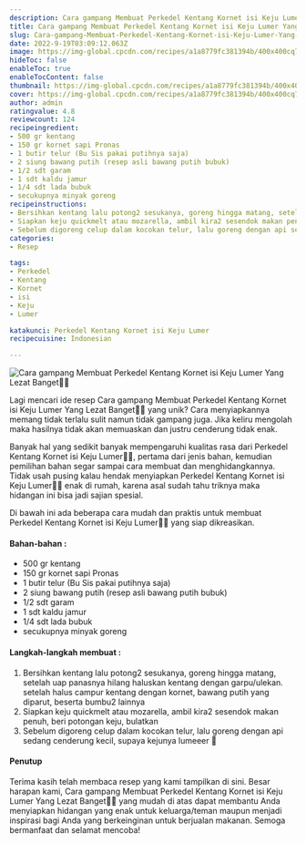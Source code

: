 ```yaml
---
description: Cara gampang Membuat Perkedel Kentang Kornet isi Keju Lumer Yang Lezat Banget"
title: Cara gampang Membuat Perkedel Kentang Kornet isi Keju Lumer Yang Lezat Banget
slug: Cara-gampang-Membuat-Perkedel-Kentang-Kornet-isi-Keju-Lumer-Yang-Lezat-Banget
date: 2022-9-19T03:09:12.063Z
image: https://img-global.cpcdn.com/recipes/a1a8779fc381394b/400x400cq70/photo.jpg
hideToc: false
enableToc: true
enableTocContent: false
thumbnail: https://img-global.cpcdn.com/recipes/a1a8779fc381394b/400x400cq70/photo.jpg
cover: https://img-global.cpcdn.com/recipes/a1a8779fc381394b/400x400cq70/photo.jpg
author: admin
ratingvalue: 4.8
reviewcount: 124
recipeingredient:
- 500 gr kentang
- 150 gr kornet sapi Pronas
- 1 butir telur (Bu Sis pakai putihnya saja)
- 2 siung bawang putih (resep asli bawang putih bubuk)
- 1/2 sdt garam
- 1 sdt kaldu jamur
- 1/4 sdt lada bubuk
- secukupnya minyak goreng
recipeinstructions:
- Bersihkan kentang lalu potong2 sesukanya, goreng hingga matang, setelah uap panasnya hilang haluskan kentang dengan garpu/ulekan. setelah halus campur kentang dengan kornet, bawang putih yang diparut, beserta bumbu2 lainnya
- Siapkan keju quickmelt atau mozarella, ambil kira2 sesendok makan penuh, beri potongan keju, bulatkan
- Sebelum digoreng celup dalam kocokan telur, lalu goreng dengan api sedang cenderung kecil, supaya kejunya lumeeer 🤩
categories:
- Resep

tags:
- Perkedel
- Kentang
- Kornet
- isi
- Keju
- Lumer

katakunci: Perkedel Kentang Kornet isi Keju Lumer
recipecuisine: Indonesian

---
```


![Cara gampang Membuat Perkedel Kentang Kornet isi Keju Lumer Yang Lezat Banget👩‍🍳](https://img-global.cpcdn.com/recipes/a1a8779fc381394b/400x400cq70/photo.jpg)

Lagi mencari ide resep Cara gampang Membuat Perkedel Kentang Kornet isi Keju Lumer Yang Lezat Banget👩‍🍳 yang unik? Cara menyiapkannya memang tidak terlalu sulit namun tidak gampang juga. Jika keliru mengolah maka hasilnya tidak akan memuaskan dan justru cenderung tidak enak.

Banyak hal yang sedikit banyak mempengaruhi kualitas rasa dari Perkedel Kentang Kornet isi Keju Lumer👩‍🍳, pertama dari jenis bahan, kemudian pemilihan bahan segar sampai cara membuat dan menghidangkannya. Tidak usah pusing kalau hendak menyiapkan Perkedel Kentang Kornet isi Keju Lumer👩‍🍳 enak di rumah, karena asal sudah tahu triknya maka hidangan ini bisa jadi sajian spesial.

Di bawah ini ada beberapa cara mudah dan praktis untuk membuat Perkedel Kentang Kornet isi Keju Lumer👩‍🍳 yang siap dikreasikan.

<!--inarticleads1-->

#### Bahan-bahan :

- 500 gr kentang
- 150 gr kornet sapi Pronas
- 1 butir telur (Bu Sis pakai putihnya saja)
- 2 siung bawang putih (resep asli bawang putih bubuk)
- 1/2 sdt garam
- 1 sdt kaldu jamur
- 1/4 sdt lada bubuk
- secukupnya minyak goreng

<!--inarticleads2-->

#### Langkah-langkah membuat :

1. Bersihkan kentang lalu potong2 sesukanya, goreng hingga matang, setelah uap panasnya hilang haluskan kentang dengan garpu/ulekan. setelah halus campur kentang dengan kornet, bawang putih yang diparut, beserta bumbu2 lainnya
1. Siapkan keju quickmelt atau mozarella, ambil kira2 sesendok makan penuh, beri potongan keju, bulatkan
1. Sebelum digoreng celup dalam kocokan telur, lalu goreng dengan api sedang cenderung kecil, supaya kejunya lumeeer 🤩

#### Penutup

Terima kasih telah membaca resep yang kami tampilkan di sini. Besar harapan kami, Cara gampang Membuat Perkedel Kentang Kornet isi Keju Lumer Yang Lezat Banget👩‍🍳 yang mudah di atas dapat membantu Anda menyiapkan hidangan yang enak untuk keluarga/teman maupun menjadi inspirasi bagi Anda yang berkeinginan untuk berjualan makanan. Semoga bermanfaat dan selamat mencoba!